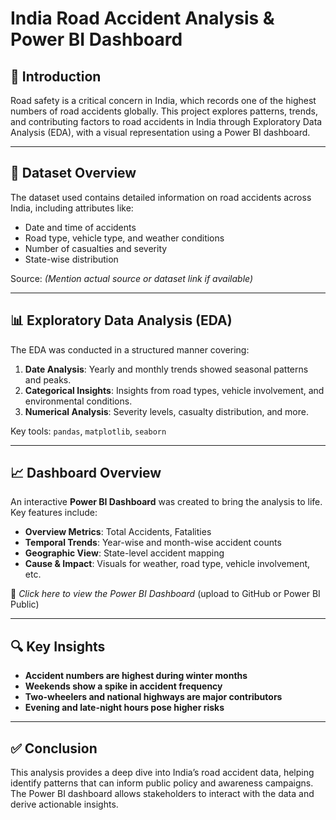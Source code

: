 # India Road Accident Analysis & Power BI Dashboard

## 📌 Introduction

Road safety is a critical concern in India, which records one of the highest numbers of road accidents globally. This project explores patterns, trends, and contributing factors to road accidents in India through Exploratory Data Analysis (EDA), with a visual representation using a Power BI dashboard.

---

## 📂 Dataset Overview

The dataset used contains detailed information on road accidents across India, including attributes like:
- Date and time of accidents
- Road type, vehicle type, and weather conditions
- Number of casualties and severity
- State-wise distribution

Source: *(Mention actual source or dataset link if available)*

---

## 📊 Exploratory Data Analysis (EDA)

The EDA was conducted in a structured manner covering:

1. **Date Analysis**: Yearly and monthly trends showed seasonal patterns and peaks.
2. **Categorical Insights**: Insights from road types, vehicle involvement, and environmental conditions.
3. **Numerical Analysis**: Severity levels, casualty distribution, and more.

Key tools: `pandas`, `matplotlib`, `seaborn`

---

## 📈 Dashboard Overview

An interactive **Power BI Dashboard** was created to bring the analysis to life. Key features include:

- **Overview Metrics**: Total Accidents, Fatalities
- **Temporal Trends**: Year-wise and month-wise accident counts
- **Geographic View**: State-level accident mapping
- **Cause & Impact**: Visuals for weather, road type, vehicle involvement, etc.

📎 *Click here to view the Power BI Dashboard* (upload to GitHub or Power BI Public)

---

## 🔍 Key Insights

- **Accident numbers are highest during winter months**
- **Weekends show a spike in accident frequency**
- **Two-wheelers and national highways are major contributors**
- **Evening and late-night hours pose higher risks**

---

## ✅ Conclusion

This analysis provides a deep dive into India’s road accident data, helping identify patterns that can inform public policy and awareness campaigns. The Power BI dashboard allows stakeholders to interact with the data and derive actionable insights.
